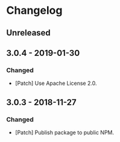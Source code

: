 # Changelog

## Unreleased

## 3.0.4 - 2019-01-30

### Changed

-   [Patch] Use Apache License 2.0.

## 3.0.3 - 2018-11-27

### Changed

-   [Patch] Publish package to public NPM.
